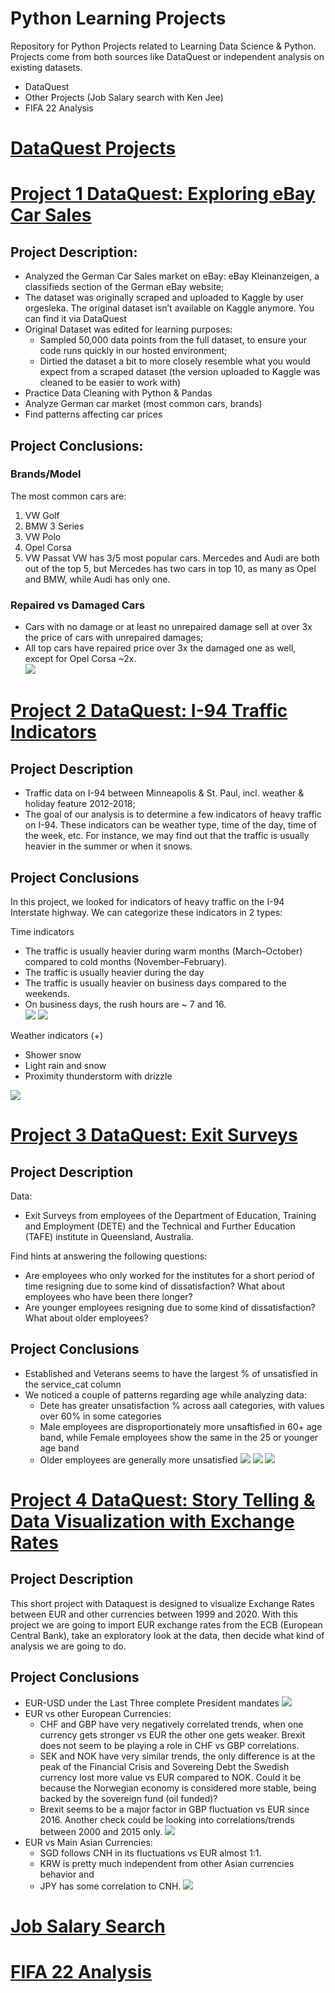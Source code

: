 # Python Learning Projects
Repository for Python Projects related to Learning Data Science &amp; Python. Projects come from both sources like DataQuest or independent analysis on existing datasets.
- DataQuest
- Other Projects (Job Salary search with Ken Jee)
- FIFA 22 Analysis

# [DataQuest Projects](https://github.com/niccolog/python_learning_projects/tree/main/DataQuest)
# [Project 1 DataQuest: Exploring eBay Car Sales](https://github.com/niccolog/python_learning_projects/blob/main/DataQuest/Ebay_Car_Sales/DataQuest%20Guided%20Project%20-%20eBay%20Cars.ipynb)
## Project Description:
- Analyzed the German Car Sales market on eBay: eBay Kleinanzeigen, a classifieds section of the German eBay website;
- The dataset was originally scraped and uploaded to Kaggle by user orgesleka. The original dataset isn’t available on Kaggle anymore. You can find it via DataQuest
- Original Dataset was edited for learning purposes:
  - Sampled 50,000 data points from the full dataset, to ensure your code runs quickly in our hosted environment;
  - Dirtied the dataset a bit to more closely resemble what you would expect from a scraped dataset (the version uploaded to Kaggle was cleaned to be easier to work with) 
- Practice Data Cleaning with Python & Pandas
- Analyze German car market (most common cars, brands)
- Find patterns affecting car prices

## Project Conclusions:
### Brands/Model
The most common cars are:
1. VW Golf
2. BMW 3 Series
3. VW Polo
4. Opel Corsa
5. VW Passat
VW has 3/5 most popular cars. Mercedes and Audi are both out of the top 5, but Mercedes has two cars in top 10, as many as Opel and BMW, while Audi has only one.
### Repaired vs Damaged Cars
- Cars with no damage or at least no unrepaired damage sell at over 3x the price of cars with unrepaired damages;
- All top cars have repaired price over 3x the damaged one as well, except for Opel Corsa ~2x.   
![](https://github.com/niccolog/python_learning_projects/blob/main/DataQuest/Images/ebay_repaired_car_price.png)

# [Project 2 DataQuest: I-94 Traffic Indicators](https://github.com/niccolog/python_learning_projects/blob/main/DataQuest/Finding_Traffic_Indicators_I94/Traffic%20Indicators%20I-94.ipynb)
## Project Description
- Traffic data on I-94 between Minneapolis & St. Paul, incl. weather & holiday feature 2012-2018;
- The goal of our analysis is to determine a few indicators of heavy traffic on I-94. These indicators can be weather type, time of the day, time of the week, etc. For instance, we may find out that the traffic is usually heavier in the summer or when it snows.

## Project Conclusions
In this project, we looked for indicators of heavy traffic on the I-94 Interstate highway. We can categorize these indicators in 2 types:

Time indicators
- The traffic is usually heavier during warm months (March–October) compared to cold months (November–February).
- The traffic is usually heavier during the day
- The traffic is usually heavier on business days compared to the weekends.
- On business days, the rush hours are ~ 7 and 16.  
![](https://github.com/niccolog/python_learning_projects/blob/main/DataQuest/Images/i94_traffic_distro_monthly.png)
![](https://github.com/niccolog/python_learning_projects/blob/main/DataQuest/Images/i94_traffic_distro_day.png)

Weather indicators (+)
- Shower snow
- Light rain and snow
- Proximity thunderstorm with drizzle

![](https://github.com/niccolog/python_learning_projects/blob/main/DataQuest/Images/i94_weather.png)

# [Project 3 DataQuest: Exit Surveys](https://github.com/niccolog/python_learning_projects/blob/main/DataQuest/Exit%20Survey/Dataquest%20Guided%20Project%20-%20Clean%20and%20Analyze%20Employee%20Exit%20Survey.ipynb)
## Project Description
Data: 
- Exit Surveys from employees of the Department of Education, Training and Employment (DETE) and the Technical and Further Education (TAFE) institute in Queensland, Australia.  

Find hints at answering the following questions:
- Are employees who only worked for the institutes for a short period of time resigning due to some kind of dissatisfaction? What about employees who have been there longer?
- Are younger employees resigning due to some kind of dissatisfaction? What about older employees?

## Project Conclusions
- Established and Veterans seems to have the largest % of unsatisfied in the service_cat column
- We noticed a couple of patterns regarding age while analyzing data:
  - Dete has greater unsatisfaction % across aall categories, with values over 60% in some categories
  - Male employees are disproportionately more unsaftisfied in 60+ age band, while Female employees show the same in the 25 or younger age band
  - Older employees are generally more unsatisfied
![](https://github.com/niccolog/python_learning_projects/blob/main/DataQuest/Images/exit_survey_dete_tefe.png)
![](https://github.com/niccolog/python_learning_projects/blob/main/DataQuest/Images/exit_survey_age_gender.png)
![](https://github.com/niccolog/python_learning_projects/blob/main/DataQuest/Images/exit_surve_age_service.png)

# [Project 4 DataQuest: Story Telling & Data Visualization with Exchange Rates](https://github.com/niccolog/python_learning_projects/blob/main/DataQuest/ExchangeRates/Dataquest%20-%20Storytelling%20Data%20Visualization%20on%20Exchange%20Rates.ipynb)

## Project Description
This short project with Dataquest is designed to visualize Exchange Rates between EUR and other currencies between 1999 and 2020. With this project we are going to import EUR exchange rates from the ECB (European Central Bank), take an exploratory look at the data, then decide what kind of analysis we are going to do.

## Project Conclusions
- EUR-USD under the Last Three complete President mandates
![](https://github.com/niccolog/python_learning_projects/blob/main/DataQuest/Images/exchange_rates_usd.png)
- EUR vs other European Currencies:
  - CHF and GBP have very negatively correlated trends, when one currency gets stronger vs EUR the other one gets weaker. Brexit does not seem to be playing a role in CHF vs GBP correlations.
  - SEK and NOK have very similar trends, the only difference is at the peak of the Financial Crisis and Sovereing Debt the Swedish currency lost more value vs EUR compared to NOK. Could it be because the Norwegian economy is considered more stable, being backed by the sovereign fund (oil funded)?
  - Brexit seems to be a major factor in GBP fluctuation vs EUR since 2016. Another check could be looking into correlations/trends between 2000 and 2015 only.
![](https://github.com/niccolog/python_learning_projects/blob/main/DataQuest/Images/exchange_rates_eur_vs_other_eur_currencies.png)
- EUR vs Main Asian Currencies:
  - SGD follows CNH in its fluctuations vs EUR almost 1:1.
  - KRW is pretty much independent from other Asian currencies behavior and
  - JPY has some correlation to CNH.
![](https://github.com/niccolog/python_learning_projects/blob/main/DataQuest/Images/exchange_Rates_eur_vs_asian_currencies.png)

# [Job Salary Search](https://github.com/niccolog/python_learning_projects/tree/main/own_projects/Job_salary_search)

# [FIFA 22 Analysis](https://github.com/niccolog/python_learning_projects/tree/main/own_projects/FIFA_22)
